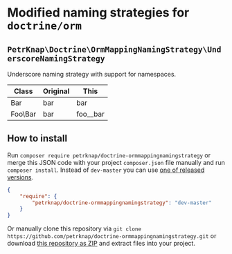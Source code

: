 # Modified naming strategies for `doctrine/orm`

## `PetrKnap\Doctrine\OrmMappingNamingStrategy\UnderscoreNamingStrategy`

Underscore naming strategy with support for namespaces.

| Class   | Original | This     |
|---------|----------|----------|
| Bar     | bar      | bar      |
| Foo\Bar | bar      | foo__bar |


## How to install

Run `composer require petrknap/doctrine-ormmappingnamingstrategy` or merge this JSON code with your project `composer.json` file manually and run `composer install`. Instead of `dev-master` you can use [one of released versions].

```json
{
    "require": {
        "petrknap/doctrine-ormmappingnamingstrategy": "dev-master"
    }
}
```

Or manually clone this repository via `git clone https://github.com/petrknap/doctrine-ormmappingnamingstrategy.git` or download [this repository as ZIP] and extract files into your project.



[one of released versions]:https://github.com/petrknap/doctrine-ormmappingnamingstrategy/releases
[this repository as ZIP]:https://github.com/petrknap/doctrine-ormmappingnamingstrategy/archive/master.zip


